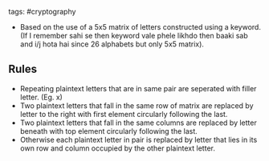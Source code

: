 tags: #cryptography 

- Based on the use of a 5x5 matrix of letters constructed using a keyword. (If I remember sahi se then keyword vale phele likhdo then baaki sab and i/j hota hai since 26 alphabets but only 5x5 matrix).

## Rules
- Repeating plaintext letters that are in same pair are seperated with filler letter. (Eg. x)
- Two plaintext letters that fall in the same row of matrix are replaced by letter to the right with first element circularly following the last.
- Two plaintext letters that fall in the same columns are replaced by letter beneath with top element circularly following the last.
- Otherwise each plaintext letter in pair is replaced by letter that lies in its own row and column occupied by the other plaintext letter.